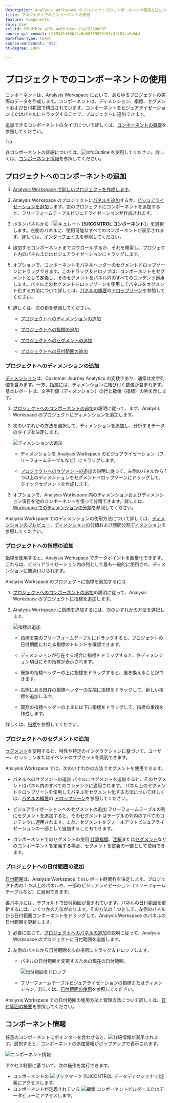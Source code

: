 ```yaml
---
description: Analysis Workspace のプロジェクトでのコンポーネントの使用方法について説明します。
title: プロジェクトでのコンポーネントの使用
feature: Components
role: User
exl-id: 97bdfb9e-a27e-4a6b-b6cc-21a292398037
source-git-commit: c209341400bf4e0c00719075f0fc82f81ca9dbb4
workflow-type: tm+mt
source-wordcount: '952'
ht-degree: 100%

---
```


# プロジェクトでのコンポーネントの使用

コンポーネントは、Analysis Workspace において、あらゆるプロジェクトの実際のデータを作成します。コンポーネントは、ディメンション、指標、セグメントおよび日付範囲で構成されています。コンポーネントをビジュアライゼーションまたはパネルにドラッグすることで、プロジェクトに追加できます。

追加できるコンポーネントのタイプについて詳しくは、[コンポーネントの概要](/help/components/overview.md)を参照してください。

>[!TIP]
>
>各コンポーネントの詳細については、![InfoOutline](/help/assets/icons/InfoOutline.svg) を使用してください。詳しくは、[コンポーネント情報](#component-info)を参照してください。

## プロジェクトへのコンポーネントの追加

1. [Analysis Workspace で新しいプロジェクトを作成します](/help/analysis-workspace/build-workspace-project/create-projects.md)。

1. Analysis Workspace のプロジェクトに[パネルを追加](/help/analysis-workspace/c-panels/panels.md#create-a-panel)するか、[ビジュアライゼーションを追加](/help/analysis-workspace/visualizations/freeform-analysis-visualizations.md#add-visualizations-to-a-panel)します。空のプロジェクトにコンポーネントを追加すると、フリーフォームテーブルビジュアライゼーションが作成されます。

1. ボタンパネルから「![キュレート](/help/assets/icons/Curate.svg) **[!UICONTROL コンポーネント]**」を選択します。左側のパネルに、使用可能なすべてのコンポーネントが表示されます。詳しくは、[インターフェイス](/help/analysis-workspace/home.md#interface)を参照してください。

1. 追加するコンポーネントまでスクロールするか、それを検索し、プロジェクト内のパネルまたはビジュアライゼーションにドラッグします。

1. オプションで、コンポーネントをパネルヘッダーのセグメントドロップゾーンにドラッグできます。このドラッグ＆ドロップは、コンポーネントをセグメントとして定義し、そのセグメントをパネル内のすべてのコンテンツ適用します。パネル上のセグメントドロップゾーンを使用してパネルをセグメント化する方法について詳しくは、[パネルの概要](/help/analysis-workspace/c-panels/panels.md)の[ドロップゾーン](/help/analysis-workspace/c-panels/panels.md#drop-zone)を参照してください。

1. 詳しくは、次の節を参照してください。

   * [プロジェクトへのディメンションの追加](#add-dimensions-to-a-project)

   * [プロジェクトへの指標の追加](#add-metrics-to-a-project)

   * [プロジェクトへのセグメントの追加](#add-segments-to-a-project)

   * [プロジェクトへの日付範囲の追加](#add-date-ranges-to-a-project)

### プロジェクトへのディメンションの追加

[ディメンション](/help/components/dimensions/overview.md)は、Customer Journey Analytics の変数であり、通常は文字列値を含みます。一方、[指標](/help/components/calc-metrics/calc-metr-overview.md)には、ディメンションに結び付く数値が含まれます。基本レポートは、文字列値（ディメンション）の行と数値（指標）の列を示します。

1. [プロジェクトへのコンポーネントの追加](#add-components-to-a-project)の説明に従って、まず、Analysis Workspace のプロジェクトにディメンションを追加します。

1. 次のいずれかの方法を選択して、ディメンションを追加し、分析するデータのタイプを決定します。

   ![ディメンションの追加](/help/components/assets/add-dimension.gif)

   * ディメンションを Analysis Workspace のビジュアライゼーション（フリーフォームテーブルなど）にドラッグします。

   * [プロジェクトへのセグメントの追加](#add-filters-to-a-project)の説明に従って、左側のパネルから 1 つ以上のディメンションをセグメントドロップゾーンにドラッグして、クイックセグメントを作成します。

1. オプションで、Analysis Workspace 内のディメンションおよびディメンション項目を他のコンポーネントを使って分類できます。詳しくは、[Workspace でのディメンションの分類](/help/components/dimensions/t-breakdown-fa.md)を参照してください。

Analysis Workspace でのディメンションの使用方法について詳しくは、[ディメンションのプレビュー](/help/components/dimensions/view-dimensions.md)、[ディメンションの分類](/help/components/dimensions/t-breakdown-fa.md)および[時間分割ディメンション](/help/components/dimensions/time-parting-dimensions.md)を参照してください。

### プロジェクトへの指標の追加

指標を使用すると、Analysis Workspace でデータポイントを数量化できます。これらは、ビジュアライゼーション内の列として最も一般的に使用され、ディメンションに関連付けられます。

Analysis Workspace のプロジェクトに指標を追加するには

1. [プロジェクトへのコンポーネントの追加](#add-components-to-a-project)の説明に従って、Analysis Workspace のプロジェクトに指標を追加します。



1. Analysis Workspace に指標を追加するには、次のいずれかの方法を選択します。

   ![指標の追加](/help/components/assets/add-metric.gif)

   * 指標を空のフリーフォームテーブルにドラッグすると、プロジェクトの日付期間にわたる指標のトレンドを確認できます。

   * ディメンションが存在する場合に指標をドラッグすると、各ディメンジョン項目にその指標が表示されます。

   * 既存の指標ヘッダーの上に指標をドラッグすると、置き換えることができます。

   * 右側にある既存の指標ヘッダーの左端に指標をドラッグして、新しい指標を追加します。

   * 既存の指標ヘッダーの上または下に指標をドラッグして、指標の重複を作成します。


詳しくは、[指標](/help/components/apply-create-metrics.md)を参照してください。

### プロジェクトへのセグメントの追加

[セグメント](/help/components/segments/seg-overview.md)を使用すると、特性や特定のインタラクションに基づいて、ユーザー、セッションまたはイベントのサブセットを識別できます。

Analysis Workspace では、次のいずれかの方法でセグメントを使用できます。

* パネルへのセグメントの追加
パネルにセグメントを追加すると、そのセグメントはパネル内のすべてのコンテンツに適用されます。
パネル上のセグメントドロップゾーンを使用してパネルをセグメント化する方法について詳しくは、[パネルの概要](/help/analysis-workspace/c-panels/panels.md)の [ドロップゾーン](/help/analysis-workspace/c-panels/panels.md#drop-zone)を参照してください。

* ビジュアライゼーションへのセグメントの追加
フリーフォームテーブルの列にセグメントを追加すると、そのセグメントはテーブルの列内のすべてのコンテンツに適用されます。また、セグメントをフォールアウトビジュアライゼーションの一部として追加することもできます。

* コンポーネントでのセグメントの使用
[計算指標](/help/components/calc-metrics/cm-workflow/metrics-with-segments.md)、[注釈](/help/components/annotations/create-annotations.md#annotation-builder)または[セグメント](/help/components/segments/seg-builder.md)などのコンポーネントを定義する場合、セグメントを定義の一部として使用できます。


### プロジェクトへの日付範囲の追加

[日付範囲](/help/components/date-ranges/overview.md)は、Analysis Workspace でのレポート時間枠を決定します。プロジェクト内の 1 つ以上のパネルや、一部のビジュアライゼーション（フリーフォームテーブルなど）に適用できます。

各パネルには、デフォルトで日付範囲が含まれています。パネルの日付範囲を更新するには、いくつかの方法があります。その方法の 1 つとして、左側のパネルから日付範囲コンポーネントをドラッグして、Analysis Workspace のパネルの日付範囲を更新します。

1. 必要に応じて、[プロジェクトへのパネルの追加](#add-components-to-a-project)の説明に従って、Analysis Workspace のプロジェクトに日付範囲を追加します。

1. 左側のパネルから日付範囲を次の場所にドラッグ＆ドロップします。

   * パネルの日付範囲を変更するための現在の日付範囲。

     ![日付範囲をドロップ](assets/add-date-range.gif)

   * フリーフォームテーブルビジュアライゼーションの指標またはディメンション。詳しくは、[日付範囲の使用](/help/components/date-ranges/overview.md#use-date-ranges)を参照してください。

Analysis Workspace での日付範囲の使用方法と管理方法について詳しくは、[日付範囲の概要](/help/components/date-ranges/overview.md)を参照してください。

## コンポーネント情報

任意のコンポーネントにポインターを合わせると、![詳細情報](/help/assets/icons/InfoOutline.svg)が表示されます。選択すると、コンポーネントの追加情報がポップアップで表示されます。

![コンポーネント情報](assets/component-info.png)

アクセス制御に基づいて、次の操作を実行できます。

* コンポーネントの ![ブックマーク](/help/assets/icons/Bookmark.svg) [!UICONTROL データディクショナリ]定義にアクセスします。
* コンポーネントが定義されている ![編集](/help/assets/icons/Edit.svg) コンポーネントビルダーまたはデータビューにアクセスします。
